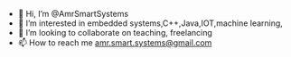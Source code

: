 - 👋 Hi, I’m @AmrSmartSystems
- 👀 I’m interested in embedded systems,C++,Java,IOT,machine learning,
- 💞️ I’m looking to collaborate on teaching, freelancing
- 📫 How to reach me amr.smart.systems@gmail.com

<!---
AmrSmartSystems/AmrSmartSystems is a ✨ special ✨ repository because its `README.md` (this file) appears on your GitHub profile.
You can click the Preview link to take a look at your changes.
--->

